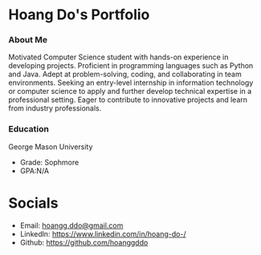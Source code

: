 # Hoang Do's Portfolio

### About Me
Motivated Computer Science student with hands-on experience in developing projects. Proficient in programming languages such as Python and Java. Adept at problem-solving, coding, and collaborating in team environments. Seeking an entry-level internship in information technology or computer science to apply and further develop technical expertise in a professional setting. Eager to contribute to innovative projects and learn from industry professionals.

### Education
George Mason University
- Grade: Sophmore
- GPA:N/A

# Socials
- Email: hoangg.ddo@gmail.com
- Linkedln: https://www.linkedin.com/in/hoang-do-/
- Github: https://github.com/hoanggddo

